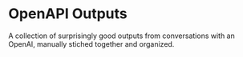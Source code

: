 # OpenAPI Outputs

A collection of surprisingly good outputs from conversations with an OpenAI, manually stiched together and organized.
